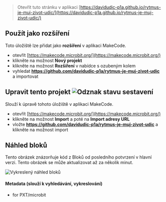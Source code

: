 
> Otevřít tuto stránku v aplikaci [https://davidudic-p1a.github.io/rytmus-je-muj-zivot-udic/](https://davidudic-p1a.github.io/rytmus-je-muj-zivot-udic/)

## Použít jako rozšíření

Toto úložiště lze přidat jako **rozšíření** v aplikaci MakeCode.

* otevřít [https://makecode.microbit.org/](https://makecode.microbit.org/)
* klikněte na možnost **Nový projekt**
* klikněte na možnost **Rozšíření** v nabídce s ozubeným kolem
* vyhledat **https://github.com/davidudic-p1a/rytmus-je-muj-zivot-udic** a importovat

## Upravit tento projekt ![Odznak stavu sestavení](https://github.com/davidudic-p1a/rytmus-je-muj-zivot-udic/workflows/MakeCode/badge.svg)

Slouží k úpravě tohoto úložiště v aplikaci MakeCode.

* otevřít [https://makecode.microbit.org/](https://makecode.microbit.org/)
* klikněte na možnost **Import** a poté na **Import adresy URL**
* vložte **https://github.com/davidudic-p1a/rytmus-je-muj-zivot-udic** a klikněte na možnost import

## Náhled bloků

Tento obrázek znázorňuje kód z Bloků od posledního potvrzení v hlavní verzi.
Tento obrázek se může aktualizovat až za několik minut.

![Vykreslený náhled bloků](https://github.com/davidudic-p1a/rytmus-je-muj-zivot-udic/raw/master/.github/makecode/blocks.png)

#### Metadata (slouží k vyhledávání, vykreslování)

* for PXT/microbit
<script src="https://makecode.com/gh-pages-embed.js"></script><script>makeCodeRender("{{ site.makecode.home_url }}", "{{ site.github.owner_name }}/{{ site.github.repository_name }}");</script>
